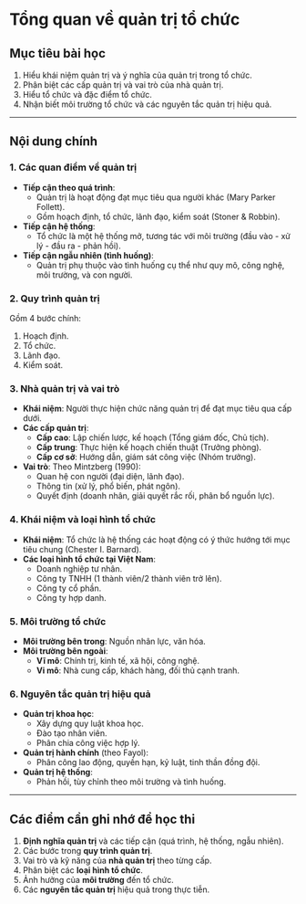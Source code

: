 
# Tổng quan về quản trị tổ chức

## Mục tiêu bài học
1. Hiểu khái niệm quản trị và ý nghĩa của quản trị trong tổ chức.
2. Phân biệt các cấp quản trị và vai trò của nhà quản trị.
3. Hiểu tổ chức và đặc điểm tổ chức.
4. Nhận biết môi trường tổ chức và các nguyên tắc quản trị hiệu quả.

---

## Nội dung chính

### 1. Các quan điểm về quản trị
- **Tiếp cận theo quá trình**: 
  - Quản trị là hoạt động đạt mục tiêu qua người khác (Mary Parker Follett).
  - Gồm hoạch định, tổ chức, lãnh đạo, kiểm soát (Stoner & Robbin).
- **Tiếp cận hệ thống**:
  - Tổ chức là một hệ thống mở, tương tác với môi trường (đầu vào - xử lý - đầu ra - phản hồi).
- **Tiếp cận ngẫu nhiên (tình huống)**:
  - Quản trị phụ thuộc vào tình huống cụ thể như quy mô, công nghệ, môi trường, và con người.

### 2. Quy trình quản trị
Gồm 4 bước chính: 
1. Hoạch định.
2. Tổ chức.
3. Lãnh đạo.
4. Kiểm soát.

### 3. Nhà quản trị và vai trò
- **Khái niệm**: Người thực hiện chức năng quản trị để đạt mục tiêu qua cấp dưới.
- **Các cấp quản trị**:
  - **Cấp cao**: Lập chiến lược, kế hoạch (Tổng giám đốc, Chủ tịch).
  - **Cấp trung**: Thực hiện kế hoạch chiến thuật (Trưởng phòng).
  - **Cấp cơ sở**: Hướng dẫn, giám sát công việc (Nhóm trưởng).
- **Vai trò**: Theo Mintzberg (1990):
  - Quan hệ con người (đại diện, lãnh đạo).
  - Thông tin (xử lý, phổ biến, phát ngôn).
  - Quyết định (doanh nhân, giải quyết rắc rối, phân bổ nguồn lực).

### 4. Khái niệm và loại hình tổ chức
- **Khái niệm**: Tổ chức là hệ thống các hoạt động có ý thức hướng tới mục tiêu chung (Chester I. Barnard).
- **Các loại hình tổ chức tại Việt Nam**:
  - Doanh nghiệp tư nhân.
  - Công ty TNHH (1 thành viên/2 thành viên trở lên).
  - Công ty cổ phần.
  - Công ty hợp danh.

### 5. Môi trường tổ chức
- **Môi trường bên trong**: Nguồn nhân lực, văn hóa.
- **Môi trường bên ngoài**:
  - **Vĩ mô**: Chính trị, kinh tế, xã hội, công nghệ.
  - **Vi mô**: Nhà cung cấp, khách hàng, đối thủ cạnh tranh.

### 6. Nguyên tắc quản trị hiệu quả
- **Quản trị khoa học**:
  - Xây dựng quy luật khoa học.
  - Đào tạo nhân viên.
  - Phân chia công việc hợp lý.
- **Quản trị hành chính** (theo Fayol):
  - Phân công lao động, quyền hạn, kỷ luật, tinh thần đồng đội.
- **Quản trị hệ thống**:
  - Phản hồi, tùy chỉnh theo môi trường và tình huống.

---

## Các điểm cần ghi nhớ để học thi
1. **Định nghĩa quản trị** và các tiếp cận (quá trình, hệ thống, ngẫu nhiên).
2. Các bước trong **quy trình quản trị**.
3. Vai trò và kỹ năng của **nhà quản trị** theo từng cấp.
4. Phân biệt các **loại hình tổ chức**.
5. Ảnh hưởng của **môi trường** đến tổ chức.
6. Các **nguyên tắc quản trị** hiệu quả trong thực tiễn.
